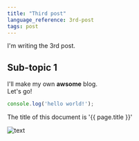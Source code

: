 ```yaml
---
title: "Third post"
language_reference: 3rd-post
tags: post
---
```


I'm writing the 3rd post.

## Sub-topic 1

I'll make my own __awsome__ blog.<br/>
Let's go!

```javascript
console.log('hello world!');
```

The title of this document is '{{ page.title }}'

![text](https://picsum.photos/200)
